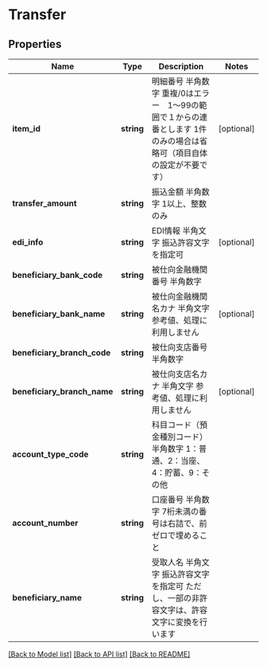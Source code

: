 # Transfer

## Properties
Name | Type | Description | Notes
------------ | ------------- | ------------- | -------------
**item_id** | **string** | 明細番号 半角数字 重複/0はエラー　1～99の範囲で１からの連番とします 1件のみの場合は省略可（項目自体の設定が不要です） | [optional] 
**transfer_amount** | **string** | 振込金額 半角数字 1以上、整数のみ | 
**edi_info** | **string** | EDI情報 半角文字 振込許容文字を指定可 | [optional] 
**beneficiary_bank_code** | **string** | 被仕向金融機関番号 半角数字 | 
**beneficiary_bank_name** | **string** | 被仕向金融機関名カナ 半角文字 参考値、処理に利用しません | [optional] 
**beneficiary_branch_code** | **string** | 被仕向支店番号 半角数字 | 
**beneficiary_branch_name** | **string** | 被仕向支店名カナ 半角文字 参考値、処理に利用しません | [optional] 
**account_type_code** | **string** | 科目コード（預金種別コード） 半角数字 1：普通、2：当座、4：貯蓄、9：その他 | 
**account_number** | **string** | 口座番号 半角数字 7桁未満の番号は右詰で、前ゼロで埋めること | 
**beneficiary_name** | **string** | 受取人名 半角文字 振込許容文字を指定可 ただし、一部の非許容文字は、許容文字に変換を行います | 

[[Back to Model list]](../README.md#documentation-for-models) [[Back to API list]](../README.md#documentation-for-api-endpoints) [[Back to README]](../README.md)



